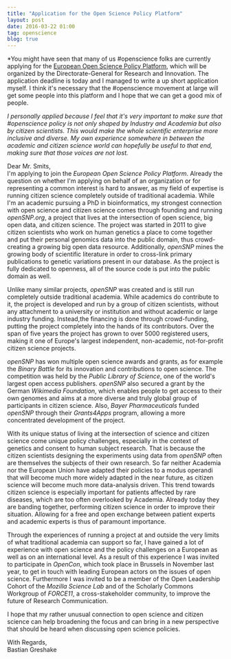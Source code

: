 ```yaml
---
title: "Application for the Open Science Policy Platform"
layout: post
date: 2016-03-22 01:00
tag: openscience
blog: true
---
```

*You might have seen that many of us #openscience folks are currently applying for the [European Open Science Policy Platform](http://ec.europa.eu/research/openscience/index.cfm?pg=open-science-policy-platform), which will be organized by the Directorate-General for Research and Innovation. The application deadline is today and I managed to write a up short application myself. I think it's necessary that the #openscience movement at large will get some people into this platform and I hope that we can get a good mix of people.

*I personally applied because I feel that it's very important to make sure that #openscience policy is not only shaped by Industry and Academia but also by citizen scientists. This would make the whole scientific enterprise more inclusive and diverse. My own experience somewhere in between the academic and citizen science world can hopefully be useful to that end, making sure that those voices are not lost.*

Dear Mr. Smits,<br/>
I'm applying to join the *European Open Science Policy Platform*. Already the question on whether I'm applying on behalf of an organization or for representing a common interest is hard to answer, as my field of expertise is running citizen science completely outside of traditional academia. While I'm an academic pursuing a PhD in bioinformatics, my strongest connection with open science and citizen science comes through founding and running *openSNP.org*, a project that lives at the intersection of open science, big open data, and citizen science.
The project was started in 2011 to give citizen scientists who work on human genetics a place to come together and put their personal genomics data into the public domain, thus crowd-creating a growing big open data resource. Additionally, *openSNP* mines the growing body of scientific literature in order to cross-link primary publications to genetic variations present in our database. As the project is fully dedicated to openness, all of the source code is put into the public domain as well.

Unlike many similar projects, *openSNP* was created and is still run completely outside traditional academia. While academics do contribute to it, the project is developed and run by a group of citizen scientists, without any attachment to a university or institution and without academic or large industry funding. Instead,the financing is done through crowd-funding, putting the project completely into the hands of its contributors. Over the span of five years the project has grown to over 5000 registered users, making it one of Europe's largest independent, non-academic, not-for-profit citizen science projects.

*openSNP* has won multiple open science awards and grants, as for example the *Binary Battle* for its innovation and contributions to open science. The competition was held by the *Public Library of Science*, one of the world's largest open access publishers. *openSNP* also secured a grant by the German *Wikimedia Foundation*, which enables people to get access to their own genomes and aims at a more diverse and truly global group of participants in citizen science. Also, *Bayer Pharmaceuticals* funded *openSNP* through their *Grants4Apps* program, allowing a more concentrated development of the project.

With its unique status of living at the intersection of science and citizen science come unique policy challenges, especially in the context of genetics and consent to human subject research. That is because the citizen scientists designing the experiments using data from *openSNP* often are themselves the subjects of their own research. So far neither Academia nor the European Union have adapted their policies to a modus operandi that will become much more widely adapted in the near future, as citizen science will become much more data-analysis driven. This trend towards citizen science is especially important for patients affected by rare diseases, which are too often overlooked by Academia. Already today they are banding together, performing citizen science in order to improve their situation. Allowing for a free and open exchange between patient experts and academic experts is thus of paramount importance.

Through the experiences of running a project at and outside the very limits of what traditional academia can support so far, I have gained a lot of experience with open science and the policy challenges on a European as well as on an international level. As a result of this experience I was invited to participate in *OpenCon*, which took place in Brussels in November last year, to get in touch with leading European actors on the issues of open science. Furthermore I was invited to be a member of the Open Leadership Cohort of the *Mozilla Science Lab* and of the Scholarly Commons Workgroup of *FORCE11*, a cross-stakeholder community, to improve the future of Research Communication.

I hope that my rather unusual connection to open science and citizen science can help broadening the focus and can bring in a new perspective that should be heard when discussing open science policies.

With Regards,</br>
Bastian Greshake
